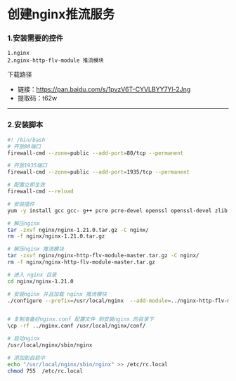 # 创建nginx推流服务

### 1.安装需要的控件
    1.nginx 
    2.nginx-http-flv-module 推流模块

下载路径
* 链接：https://pan.baidu.com/s/1pvzV6T-CYVLBYY7Yl-2Jng 
* 提取码：t62w


*****

### 2.安装脚本
``` sh
#! /bin/bash
# 开放80端口 
firewall-cmd --zone=public --add-port=80/tcp --permanent

# 开放1935端口
firewall-cmd --zone=public --add-port=1935/tcp --permanent

# 配置立即生效
firewall-cmd --reload

# 安装插件
yum -y install gcc gcc- g++ pcre pcre-devel openssl openssl-devel zlib zlib-devel -y

# 解压nginx 
tar -zxvf nginx/nginx-1.21.0.tar.gz -C nginx/
rm -f nginx/nginx-1.21.0.tar.gz

# 解压nginx 推流模块
tar -zxvf nginx/nginx-http-flv-module-master.tar.gz -C nginx/
rm -f nginx/nginx-http-flv-module-master.tar.gz

# 进入 nginx 目录
cd nginx/nginx-1.21.0

# 安装nginx 并且加载 nginx 推流模块
./configure --prefix=/usr/local/nginx  --add-module=../nginx-http-flv-module-master  --with-http_ssl_module && make && make install


# 复制准备好nginx.conf 配置文件 到安装nginx 的目录下
\cp -rf ../nginx.conf /usr/local/nginx/conf/

# 启动nginx 
/usr/local/nginx/sbin/nginx

# 添加到自启中
echo "/usr/local/nginx/sbin/nginx" >> /etc/rc.local
chmod 755  /etc/rc.local

```
